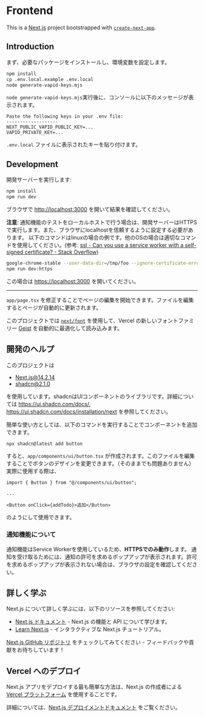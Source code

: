 # Frontend

This is a [Next.js](https://nextjs.org) project bootstrapped with [`create-next-app`](https://nextjs.org/docs/app/api-reference/cli/create-next-app).

## Introduction

まず、必要なパッケージをインストールし、環境変数を設定します。

```bash
npm install
cp .env.local.example .env.local
node generate-vapid-keys.mjs
```

`node generate-vapid-keys.mjs`実行後に、コンソールに以下のメッセージが表示されます。

```text
Paste the following keys in your .env file:
-------------------
NEXT_PUBLIC_VAPID_PUBLIC_KEY=...
VAPID_PRIVATE_KEY=...
```

`.env.local` ファイルに表示されたキーを貼り付けます。

## Development

開発サーバーを実行します:

```bash
npm install
npm run dev
```

ブラウザで <http://localhost:3000> を開いて結果を確認してください。

**注意**: 通知機能のテストをローカルホストで行う場合は、開発サーバーはHTTPSで実行します。また、ブラウザにlocalhostを信頼するように設定する必要があります。
以下のコマンドはlinuxの場合の例です。他のOSの場合は適切なコマンドを使用してください。(参考: [ssl - Can you use a service worker with a self-signed certificate? - Stack Overflow](https://stackoverflow.com/questions/38728176/can-you-use-a-service-worker-with-a-self-signed-certificate))

```bash
google-chrome-stable --user-data-dir=/tmp/foo --ignore-certificate-errors --unsafely-treat-insecure-origin-as-secure=https://localhost/
npm run dev:https
```

この場合は <https://localhost:3000> を開いてください。

---

`app/page.tsx` を修正することでページの編集を開始できます。ファイルを編集するとページが自動的に更新されます。

このプロジェクトでは [`next/font`](https://nextjs.org/docs/app/building-your-application/optimizing/fonts) を使用して、Vercel の新しいフォントファミリー [Geist](https://vercel.com/font) を自動的に最適化して読み込みます。

## 開発のヘルプ

このプロジェクトは

- Next.js@14.2.14
- shadcn@2.1.0

を使用しています。shadcnはUIコンポーネントのライブラリです。詳細については <https://ui.shadcn.com/docs/>, <https://ui.shadcn.com/docs/installation/next> を参照してください。

簡単な使い方としては、以下のコマンドを実行することでコンポーネントを追加できます。

```bash
npx shadcn@latest add button
```

すると、`app/components/ui/button.tsx` が作成されます。このファイルを編集することでボタンのデザインを変更できます。（そのままでも問題ありません）
実際に使用する際は、

```tsx
import { Button } from "@/components/ui/button";

...

<Button onClick={addTodo}>追加</Button>
```

のようにして使用できます。

### 通知機能について

通知機能はService Workerを使用しているため、**HTTPSでのみ動作**します。
通知を受け取るためには、通知の許可を求めるポップアップが表示されます。許可を求めるポップアップが表示されない場合は、ブラウザの設定を確認してください。

## 詳しく学ぶ

Next.js について詳しく学ぶには、以下のリソースを参照してください:

- [Next.js ドキュメント](https://nextjs.org/docs) - Next.js の機能と API について学びます。
- [Learn Next.js](https://nextjs.org/learn) - インタラクティブな Next.js チュートリアル。

[Next.js GitHub リポジトリ](https://github.com/vercel/next.js) をチェックしてみてください - フィードバックや貢献をお待ちしています！

## Vercel へのデプロイ

Next.js アプリをデプロイする最も簡単な方法は、Next.js の作成者による [Vercel プラットフォーム](https://vercel.com/new?utm_medium=default-template&filter=next.js&utm_source=create-next-app&utm_campaign=create-next-app-readme) を使用することです。

詳細については、[Next.js デプロイメントドキュメント](https://nextjs.org/docs/app/building-your-application/deploying) をご覧ください。
